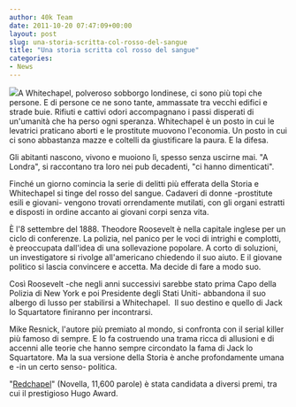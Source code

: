 ```yaml
---
author: 40k Team
date: 2011-10-20 07:47:09+00:00
layout: post
slug: una-storia-scritta-col-rosso-del-sangue
title: "Una storia scritta col rosso del sangue"
categories:
- News
---
```


[![](http://quarantak.wpengine.com/wp-content/uploads/2011/10/redchapel-resnick_t1.jpg)](http://www.bookrepublic.it/book/9788865860793-redchapel/)A Whitechapel, polveroso sobborgo londinese, ci sono più topi che persone. E di persone ce ne sono tante, ammassate tra vecchi edifici e strade buie.
Rifiuti e cattivi odori accompagnano i passi disperati di un'umanità che ha perso ogni speranza. Whitechapel è un posto in cui le levatrici praticano aborti e le prostitute muovono l'economia. Un posto in cui ci sono abbastanza mazze e coltelli da giustificare la paura. E la difesa.

Gli abitanti nascono, vivono e muoiono lì, spesso senza uscirne mai. "A Londra", si raccontano tra loro nei pub decadenti, "ci hanno dimenticati".

Finché un giorno comincia la serie di delitti più efferata della Storia e Whitechapel si tinge del rosso del sangue. Cadaveri di donne -prostitute esili e giovani- vengono trovati orrendamente mutilati, con gli organi estratti e disposti in ordine accanto ai giovani corpi senza vita.

È l'8 settembre del 1888. Theodore Roosevelt è nella capitale inglese per un ciclo di conferenze. La polizia, nel panico per le voci di intrighi e complotti, è preoccupata dall'idea di una sollevazione popolare. A corto di soluzioni, un investigatore si rivolge all'americano chiedendo il suo aiuto. E il giovane politico si lascia convincere e accetta. Ma decide di fare a modo suo.

Così Roosevelt -che negli anni successivi sarebbe stato prima Capo della Polizia di New York e poi Presidente degli Stati Uniti- abbandona il suo albergo di lusso per stabilirsi a Whitechapel.  Il suo destino e quello di Jack lo Squartatore finiranno per incontrarsi.

Mike Resnick, l'autore più premiato al mondo, si confronta con il serial killer più famoso di sempre. E lo fa costruendo una trama ricca di allusioni e di accenni alle teorie che hanno sempre circondato la fama di Jack lo Squartatore. Ma la sua versione della Storia è anche profondamente umana e -in un certo senso- politica.

"[Redchapel](http://www.bookrepublic.it/book/9788865860793-redchapel/)" (Novella, 11,600 parole) è stata candidata a diversi premi, tra cui il prestigioso Hugo Award.
